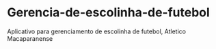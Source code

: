 # Gerencia-de-escolinha-de-futebol
Aplicativo para gerenciamento de escolinha de futebol, Atletico Macaparanense
